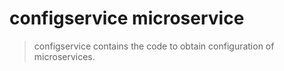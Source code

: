 
# configservice microservice


> configservice contains the code to obtain configuration of microservices.


